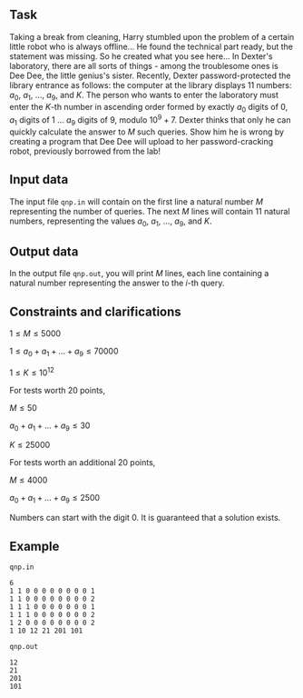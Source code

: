 ## Task

Taking a break from cleaning, Harry stumbled upon the problem of a certain little robot who is always offline... He found the technical part ready, but the statement was missing. So he created what you see here... In Dexter's laboratory, there are all sorts of things - among the troublesome ones is Dee Dee, the little genius's sister. Recently, Dexter password-protected the library entrance as follows: the computer at the library displays 11 numbers: $a_0$, $a_1$, $\dots$, $a_9$, and $K$. The person who wants to enter the laboratory must enter the $K$-th number in ascending order formed by exactly $a_0$ digits of $0$, $a_1$ digits of $1$ $\dots$ $a_9$ digits of $9$, modulo $10^9 + 7$. Dexter thinks that only he can quickly calculate the answer to $M$ such queries. Show him he is wrong by creating a program that Dee Dee will upload to her password-cracking robot, previously borrowed from the lab!

## Input data

The input file `qnp.in` will contain on the first line a natural number $M$ representing the number of queries. The next $M$ lines will contain 11 natural numbers, representing the values $a_0$, $a_1$, $\dots$, $a_9$, and $K$.

## Output data

In the output file `qnp.out`, you will print $M$ lines, each line containing a natural number representing the answer to the $i$-th query.

## Constraints and clarifications

$1 \leq M \leq 5000$

$1 \leq a_0 + a_1 + \dots + a_9 \leq 70000$

$1 \leq K \leq 10^{12}$

For tests worth 20 points,

$M \leq 50$

$a_0 + a_1 + \dots + a_9 \leq 30$

$K \leq 25000$

For tests worth an additional 20 points,

$M \leq 4000$

$a_0 + a_1 + \dots + a_9 \leq 2500$

Numbers can start with the digit $0$. It is guaranteed that a solution exists.

## Example

`qnp.in`

```
6
1 1 0 0 0 0 0 0 0 0 1
1 1 0 0 0 0 0 0 0 0 2
1 1 1 0 0 0 0 0 0 0 1
1 1 1 0 0 0 0 0 0 0 2
1 2 0 0 0 0 0 0 0 0 2
1 10 12 21 201 101
```

`qnp.out`

```
12
21
201
101
```